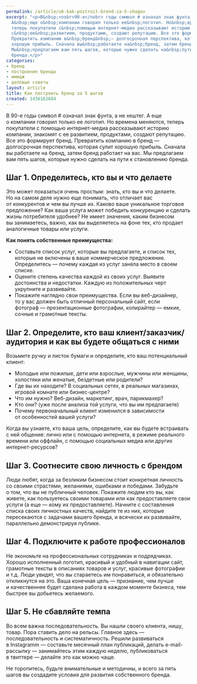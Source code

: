 ```yaml
---
permalink: /article/u6-kak-postroit-brend-za-5-shagov
excerpt: "<p>В&nbsp;<nobr>90-е</nobr> годы символ # означал знак фунта, а&nbsp;не&nbsp;хештег.
  А&nbsp;еще о&nbsp;компании говорил только ее&nbsp;логотип. Но&nbsp;времена меняются,
  теперь покупатели с&nbsp;помощью интернет-медиа рассказывают историю компании, знакомят
  с&nbsp;ее&nbsp;развитием, продуктами, создают репутацию. Все это формирует бренд.
  Превратить компанию в&nbsp;бренд&nbsp;— долгосрочная перспектива, которая сулит
  хорошую прибыль. Сначала вы&nbsp;работаете на&nbsp;бренд, затем бренд работает на&nbsp;вас.
  Мы&nbsp;предлагаем вам пять шагов, которые нужно сделать на&nbsp;пути к&nbsp;становлению
  бренда.</p>"
categories:
- бренд
- построение бренда
- имидж
- деловые советы
layout: article
title: Как построить бренд за 5 шагов
created: 1436162684
---
```

<p>В&nbsp;<nobr>90-е</nobr> годы символ # означал знак фунта, а&nbsp;не&nbsp;хештег. А&nbsp;еще о&nbsp;компании говорил только ее&nbsp;логотип. Но&nbsp;времена меняются, теперь покупатели с&nbsp;помощью интернет-медиа рассказывают историю компании, знакомят с&nbsp;ее&nbsp;развитием, продуктами, создают репутацию. Все это формирует бренд. Превратить компанию в&nbsp;бренд&nbsp;— долгосрочная перспектива, которая сулит хорошую прибыль. Сначала вы&nbsp;работаете на&nbsp;бренд, затем бренд работает на&nbsp;вас. Мы&nbsp;предлагаем вам пять шагов, которые нужно сделать на&nbsp;пути к&nbsp;становлению бренда.</p>
<h2>Шаг&nbsp;1. Определитесь, кто вы&nbsp;и&nbsp;что делаете</h2>
<p>Это может показаться очень простым: знать, кто вы&nbsp;и&nbsp;что делаете. Но&nbsp;на&nbsp;самом деле нужно еще понимать, что отличает вас от&nbsp;конкурентов и&nbsp;чем вы&nbsp;лучше&nbsp;их. Каково ваше уникальное торговое предложение? Как ваша услуга может победить конкуренцию и&nbsp;сделать жизнь потребителя удобнее? Не&nbsp;имеет значения, каким бизнесом вы&nbsp;занимаетесь, важно, как вы&nbsp;выделяетесь на&nbsp;фоне тех, кто продает аналогичные товары или услуги. </p>
<p><strong>Как понять собственные преимущества:</strong></p>
<p>
	<ul>
		<li><span>Составьте список услуг, которые вы</span>&nbsp;<span>предлагаете, и</span>&nbsp;<span>список тех, которые не</span>&nbsp;<span>включены в</span>&nbsp;<span>ваше коммерческое предложение. Определитесь</span>&nbsp;<span>— почему каждая из</span>&nbsp;<span>услуг заняла</span><span> место в</span>&nbsp;<span>своем списке.</span></li>
		<li><span>Оцените степень качества каждой из</span>&nbsp;<span>своих услуг. Выявите достоинства и</span>&nbsp;<span>недостатки. Каждую из</span>&nbsp;<span>положительных черт укрупните и</span>&nbsp;<span>развивайте.</span></li>
		<li><span>Покажите наглядно свои преимущества. Если вы</span>&nbsp;<span>веб-дизайнер, то</span>&nbsp;<span>у</span>&nbsp;<span>вас должен быть отличный персональный сайт, если фотограф</span>&nbsp;<span>— презентационные фотографии, копирайтер</span>&nbsp;<span>— емкие, сочные и</span>&nbsp;<span>грамотные тексты.</span></li>
	</ul>
</p>
<h2>Шаг&nbsp;2. Определите, кто ваш клиент/заказчик/аудитория и&nbsp;как вы&nbsp;будете общаться с&nbsp;ними</h2>
<p>Возьмите ручку и&nbsp;листок бумаги и&nbsp;определите, кто ваш потенциальный клиент:</p>
<p>
	<ul>
		<li><span>Молодые или пожилые, дети или взрослые, мужчины или женщины, холостяки или женатые, бездетные или родители?</span></li>
		<li><span>Где вы</span>&nbsp;<span>их</span>&nbsp;<span>находите? В</span>&nbsp;<span>социальных сетях, в</span>&nbsp;<span>реальных магазинах, игровой комнате или бизнес-центре?</span></li>
		<li><span>Что им</span>&nbsp;<span>нужно? Веб-дизайн, маркетинг, врач, парикмахер?</span></li>
		<li><span>Кто они? (уже после анализа той услуги, что вы</span>&nbsp;<span>им</span>&nbsp;<span>предлагаете)</span></li>
		<li><span>Почему первоначальный клиент изменился в</span>&nbsp;<span>зависимости от</span>&nbsp;<span>особенностей вашей услуги?</span></li>
	</ul>
</p>
<p>Когда вы&nbsp;узнаете, кто ваша цель, определите, как вы&nbsp;будете встраивать с&nbsp;ней общение: лично или с&nbsp;помощью интернета, в&nbsp;режиме реального времени или оффлайн, с&nbsp;помощью социальных медиа или других интернет-ресурсов?</p>
<h2>Шаг&nbsp;3. Соотнесите свою личность с&nbsp;брендом</h2>
<p>Люди любят, когда за&nbsp;безликим бизнесом стоит конкретная личность со&nbsp;своими страстями, желаниями, ошибками и&nbsp;победами. Забудьте о&nbsp;том, что вы&nbsp;не&nbsp;публичный человек. Покажите людям кто&nbsp;вы, как живете, как пользуетесь своими товарами или как предоставляете свои услуги (а&nbsp;еще&nbsp;— кому их&nbsp;предоставляете). Начните с&nbsp;составления списка своих личностных качеств, найдите те&nbsp;из&nbsp;них, которые пересекаются с&nbsp;задачами вашего бренда, и&nbsp;всячески их&nbsp;развивайте, параллельно демонстрируя публике.</p>
<h2>Шаг&nbsp;4. Подключите к&nbsp;работе профессионалов</h2>
<p>Не&nbsp;экономьте на&nbsp;профессиональных сотрудниках и&nbsp;подрядчиках. Хорошо исполненный логотип, красивый и&nbsp;удобный в&nbsp;навигации сайт, грамотные тексты в&nbsp;описаниях товаров и&nbsp;услуг, красивые фотографии и&nbsp;т.д. Люди увидят, что вы&nbsp;стараетесь им&nbsp;понравиться, и&nbsp;обязательно откликнутся на&nbsp;это. Ваша конечная цель&nbsp;— признание, чем лучше и&nbsp;качественнее будет сделана работа в&nbsp;каждом моменте бизнеса, тем быстрее вы&nbsp;добьетесь желаемого.</p>
<h2>Шаг&nbsp;5. Не&nbsp;сбавляйте темпа</h2>
<p>Во&nbsp;всем важна последовательность. Вы&nbsp;нашли своего клиента, нишу, товар. Пора ставить дело на&nbsp;рельсы. Главное здесь&nbsp;— последовательность и&nbsp;систематичность. Решили развиваться в&nbsp;Instagramm&nbsp;— составьте месячный план публикаций, делать e-mail-рассылку&nbsp;— занимайтесь этим каждую неделю, публиковаться в&nbsp;твиттере&nbsp;— делайте это как можно чаще. </p>
<p>Не&nbsp;торопитесь, будьте внимательные и&nbsp;методичны, и&nbsp;всего за&nbsp;пять шагов вы&nbsp;создадите условия для развития собственного бренда.</p>
